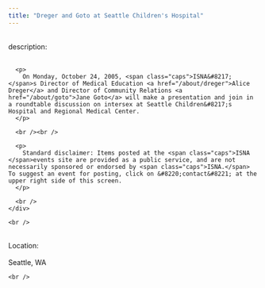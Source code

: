 ```yaml
---
title: "Dreger and Goto at Seattle Children's Hospital"
---
```


<div class="flexinode-body flexinode-2">
  <div class="flexinode-textarea-1">
    <div class="form-item">
      <br /> <label>description:</label><br /><br /> 
      
      <p>
        On Monday, October 24, 2005, <span class="caps">ISNA&#8217;</span>s Director of Medical Education <a href="/about/dreger">Alice Dreger</a> and Director of Community Relations <a href="/about/goto">Jane Goto</a> will make a presentation and join in a roundtable discussion on intersex at Seattle Children&#8217;s Hospital and Regional Medical Center.
      </p>
      
      <br /><br />
      
      <p>
        Standard disclaimer: Items posted at the <span class="caps">ISNA </span>events site are provided as a public service, and are not necessarily sponsored or endorsed by <span class="caps">ISNA.</span> To suggest an event for posting, click on &#8220;contact&#8221; at the upper right side of this screen.
      </p>
      
      <br />
    </div>
    
    <br />
  </div>
  
  <div class="flexinode-textfield-2">
    <div class="form-item">
      <br /> <label>Location:</label><br /><br /> Seattle, WA<br />
    </div>
    
    <br />
  </div>
</div>
